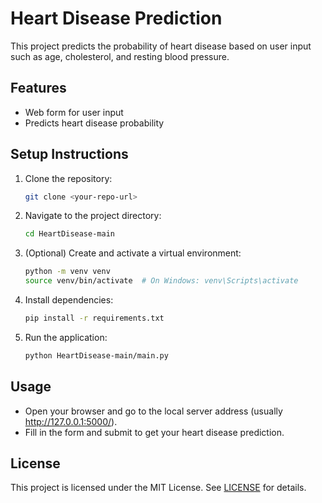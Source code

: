 # Heart Disease Prediction

This project predicts the probability of heart disease based on user input such as age, cholesterol, and resting blood pressure.

## Features
- Web form for user input
- Predicts heart disease probability

## Setup Instructions
1. Clone the repository:
   ```bash
   git clone <your-repo-url>
   ```
2. Navigate to the project directory:
   ```bash
   cd HeartDisease-main
   ```
3. (Optional) Create and activate a virtual environment:
   ```bash
   python -m venv venv
   source venv/bin/activate  # On Windows: venv\Scripts\activate
   ```
4. Install dependencies:
   ```bash
   pip install -r requirements.txt
   ```
5. Run the application:
   ```bash
   python HeartDisease-main/main.py
   ```

## Usage
- Open your browser and go to the local server address (usually http://127.0.0.1:5000/).
- Fill in the form and submit to get your heart disease prediction.

## License
This project is licensed under the MIT License. See [LICENSE](LICENSE) for details. 